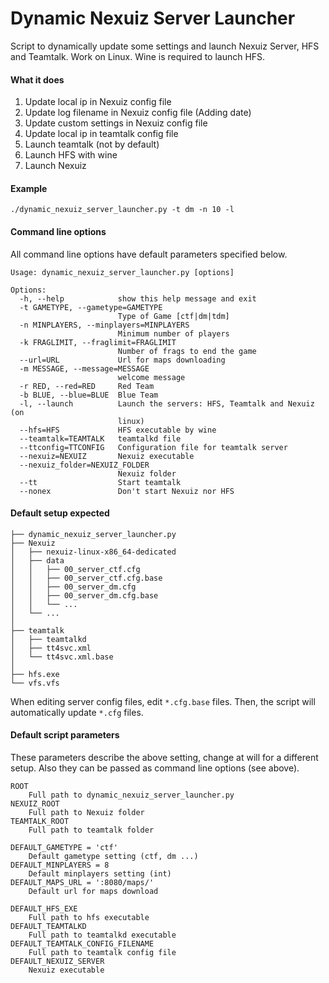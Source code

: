Dynamic Nexuiz Server Launcher
==============================

Script to dynamically update some settings and launch Nexuiz Server, HFS and Teamtalk.
Work on Linux. Wine is required to launch HFS.


#### What it does

1. Update local ip in Nexuiz config file
2. Update log filename in Nexuiz config file (Adding date)
3. Update custom settings in Nexuiz config file
4. Update local ip in teamtalk config file
5. Launch teamtalk (not by default)
6. Launch HFS with wine
7. Launch Nexuiz



#### Example

	./dynamic_nexuiz_server_launcher.py -t dm -n 10 -l



#### Command line options

All command line options have default parameters specified below.

	Usage: dynamic_nexuiz_server_launcher.py [options]

	Options:
	  -h, --help            show this help message and exit
	  -t GAMETYPE, --gametype=GAMETYPE
	                        Type of Game [ctf|dm|tdm]
	  -n MINPLAYERS, --minplayers=MINPLAYERS
	                        Minimum number of players
	  -k FRAGLIMIT, --fraglimit=FRAGLIMIT
	                        Number of frags to end the game
	  --url=URL             Url for maps downloading
	  -m MESSAGE, --message=MESSAGE
	                        welcome message
	  -r RED, --red=RED     Red Team
	  -b BLUE, --blue=BLUE  Blue Team
	  -l, --launch          Launch the servers: HFS, Teamtalk and Nexuiz (on
	                        linux)
	  --hfs=HFS             HFS executable by wine
	  --teamtalk=TEAMTALK   teamtalkd file
	  --ttconfig=TTCONFIG   Configuration file for teamtalk server
	  --nexuiz=NEXUIZ       Nexuiz executable
	  --nexuiz_folder=NEXUIZ_FOLDER
	                        Nexuiz folder
	  --tt                  Start teamtalk
	  --nonex               Don't start Nexuiz nor HFS



#### Default setup expected

	├── dynamic_nexuiz_server_launcher.py
	├── Nexuiz
	│   ├── nexuiz-linux-x86_64-dedicated
	│   ├── data
	│   │   ├── 00_server_ctf.cfg
	│   │   ├── 00_server_ctf.cfg.base
	│   │   ├── 00_server_dm.cfg
	│   │   ├── 00_server_dm.cfg.base
	│   │   └── ...
	│   └── ...
	│
	├── teamtalk
	│   ├── teamtalkd
	│   ├── tt4svc.xml
	│   └── tt4svc.xml.base
	│ 
	├── hfs.exe
	└── vfs.vfs

When editing server config files, edit `*.cfg.base` files. Then, the script will automatically update `*.cfg` files.



#### Default script parameters

These parameters describe the above setting, change at will for a different setup.
Also they can be passed as command line options (see above).


	ROOT
		Full path to dynamic_nexuiz_server_launcher.py
	NEXUIZ_ROOT
		Full path to Nexuiz folder
	TEAMTALK_ROOT
		Full path to teamtalk folder

	DEFAULT_GAMETYPE = 'ctf'
		Default gametype setting (ctf, dm ...)
	DEFAULT_MINPLAYERS = 8
		Default minplayers setting (int)
	DEFAULT_MAPS_URL = ':8080/maps/'
		Default url for maps download

	DEFAULT_HFS_EXE
		Full path to hfs executable
	DEFAULT_TEAMTALKD
		Full path to teamtalkd executable
	DEFAULT_TEAMTALK_CONFIG_FILENAME
		Full path to teamtalk config file
	DEFAULT_NEXUIZ_SERVER
		Nexuiz executable

